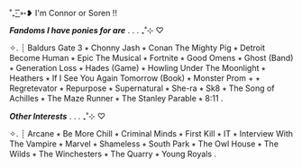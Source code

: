  ˚₊· ͟͟͞͞➳❥ I'm Connor or Soren !!

  ***Fandoms I have ponies for are*** . . . ₊˚⊹ ♡

✧. ┊  ⁭Baldurs Gate 3 ⭒ Chonny Jash ⭒ Conan The Mighty Pig ⭒ Detroit Become Human ⭒ Epic The Musical ⭒ Fortnite ⭒ Good Omens ⭒ Ghost (Band) ⭒ Generation Loss ⭒ Hades (Game) ⭒ Howling Under The Moonlight ⭒ Heathers ⭒ If I See You Again Tomorrow (Book) ⭒ Monster Prom + ⭒ Regretevator ⭒ Repurpose ⭒ Supernatural ⭒ She-ra ⭒ Sk8 ⭒ The Song of Achilles ⭒ The Maze Runner ⭒ The Stanley Parable ⭒ 8:11 .

  ***Other Interests*** . . . ₊˚⊹ ♡
  
✧. ┊  Arcane ⭒ Be More Chill ⭒ Criminal Minds ⭒ First Kill ⭒ IT ⭒ Interview With The Vampire ⭒ Marvel ⭒ Shameless ⭒ South Park ⭒ The Owl House ⭒ The Wilds ⭒ The Winchesters ⭒ The Quarry ⭒ Young Royals .

<!---
sunsoren/sunsoren is a ✨ special ✨ repository because its `README.md` (this file) appears on your GitHub profile.
You can click the Preview link to take a look at your changes.
--->
